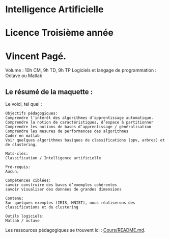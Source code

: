 # Intelligence Artificielle
# Licence Troisième année
# Vincent Pagé.

Volume : 10h CM, 9h TD, 9h TP
Logiciels et langage de programmation : Octave ou Matlab

## Le résumé de la maquette :
Le voici, tel quel :
```
Objectifs pédagogiques:
Comprendre l’intérêt des algorithmes d’apprentissage automatique.
Comprendre la notion de caractéristiques, d’espace à partitionner
Comprendre les notions de bases d’apprentissage / généralisation
Comprendre les mesures de performances des algorithmes
Coder en matlab
Voir quelques algorithmes basiques de classifications (ppv, arbres) et de clustering.

Mots-clés:
Classification / Intelligence artificielle

Pré-requis:
Aucun.

Compétences ciblées:
savoir construire des bases d’exemples cohérentes
savoir visualiser des données de grandes dimensions

Contenu:
Sur quelques exemples (IRIS, MNIST), nous réaliserons des classifications et du clustering

Outils logiciels:
Matlab / octave
```

Les ressources pédagogiques se trouvent ici : [Cours/README.md](Cours/README.md).
